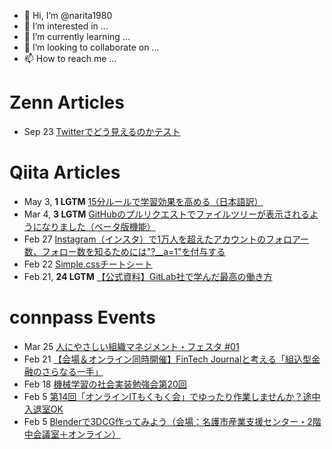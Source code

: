 - 👋 Hi, I’m @narita1980
- 👀 I’m interested in ...
- 🌱 I’m currently learning ...
- 💞️ I’m looking to collaborate on ...
- 📫 How to reach me ...

# Zenn Articles

<!-- profile updater begin: zenn -->
- Sep 23 [Twitterでどう見えるのかテスト](https://zenn.dev/narita1980/articles/cbb21f8d7f785752d6ac)
<!-- profile updater end: zenn -->

# Qiita Articles

<!-- profile updater begin: qiita -->
- May 3, **1 LGTM** [15分ルールで学習効果を高める（日本語訳）](https://qiita.com/narita1980/items/d0ad5246344fc6e4380f)
- Mar 4, **3 LGTM** [GitHubのプルリクエストでファイルツリーが表示されるようになりました（ベータ版機能）](https://qiita.com/narita1980/items/bee2c5232342a51e0415)
- Feb 27 [Instagram（インスタ）で1万人を超えたアカウントのフォロアー数、フォロー数を知るためには"?__a=1"を付与する](https://qiita.com/narita1980/items/630b7014fa893461b991)
- Feb 22 [Simple.cssチートシート](https://qiita.com/narita1980/items/fd2ccf0e91944aab9fd5)
- Feb 21, **24 LGTM** [【公式資料】GitLab社で学んだ最高の働き方](https://qiita.com/narita1980/items/d7d142c2bb6312cb9ad6)
<!-- profile updater end: qiita -->

# connpass Events

<!-- profile updater begin: connpass -->
- Mar 25 [人にやさしい組織マネジメント・フェスタ #01](https://management30.connpass.com/event/270284/)
- Feb 21 [【会場＆オンライン同時開催】FinTech Journalと考える「組込型金融のさらなる一手」](https://gmo.connpass.com/event/273043/)
- Feb 18 [機械学習の社会実装勉強会第20回](https://machine-learning-workshop.connpass.com/event/273951/)
- Feb 5 [第14回「オンラインITもくもく会」でゆったり作業しませんか？途中入退室OK](https://serverless-dev.connpass.com/event/274165/)
- Feb 5 [Blenderで3DCG作ってみよう（会場：名護市産業支援センター・2階中会議室＋オンライン）](https://coderdojo-nago.connpass.com/event/272386/)
<!-- profile updater end: connpass -->

<!---
narita1980/narita1980 is a ✨ special ✨ repository because its `README.md` (this file) appears on your GitHub profile.
You can click the Preview link to take a look at your changes.
--->
